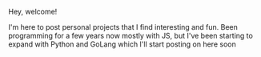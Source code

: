 Hey, welcome!

I'm here to post personal projects that I find interesting and fun.
Been programming for a few years now mostly with JS,
but I've been starting to expand with Python and GoLang which I'll start posting on here soon
